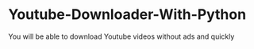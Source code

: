 # Youtube-Downloader-With-Python
You will be able to download Youtube videos without ads and quickly

